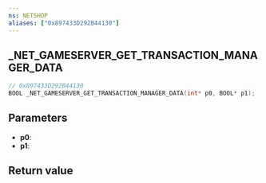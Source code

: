 ```yaml
---
ns: NETSHOP
aliases: ["0x897433D292B44130"]
---
```

## _NET_GAMESERVER_GET_TRANSACTION_MANAGER_DATA

```c
// 0x897433D292B44130
BOOL _NET_GAMESERVER_GET_TRANSACTION_MANAGER_DATA(int* p0, BOOL* p1);
```

## Parameters
* **p0**:
* **p1**:

## Return value
